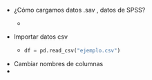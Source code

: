 - ¿Cómo cargamos datos .sav  , datos de SPSS?
	- ```python
	  ```
- Importar datos csv
	- ```python
	  df = pd.read_csv("ejemplo.csv")
	  ```
- Cambiar nombres de columnas
-